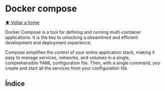 # Docker compose

[:arrow_up: Voltar a home](https://github.com/Dirack/Estudos/tree/master#ferramentas-gerais)

Docker Compose is a tool for defining and running multi-container applications.
It is the key to unlocking a streamlined and efficient development and deployment experience.

Compose simplifies the control of your entire application stack, making it easy to manage services,
networks, and volumes in a single, comprehensible YAML configuration file. Then, with a single command,
you create and start all the services from your configuration file.

## Índice
